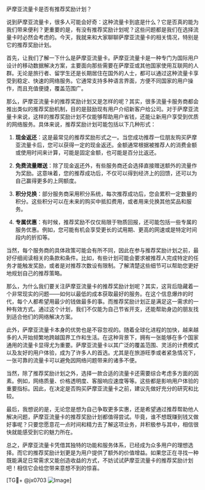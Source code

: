 萨摩亚流量卡是否有推荐奖励计划？

说到萨摩亚流量卡，很多人可能会好奇：这种流量卡到底是什么？它是否真的能为我们带来便利？更重要的是，有没有推荐奖励计划呢？这些问题都是我们在选择流量卡时必然会考虑的。今天，我就来和大家聊聊萨摩亚流量卡的相关情况，特别是它的推荐奖励计划。

首先，让我们了解一下什么是萨摩亚流量卡。萨摩亚流量卡是一种专门为国际用户设计的移动数据解决方案，主要面向那些需要在萨摩亚或其他国家使用互联网的人群。无论是旅行者、留学生还是长期居住在国外的人士，都可以通过这种流量卡享受到稳定、快速的网络服务。它通常支持多种语言界面，方便不同国家的用户操作，而且充值便捷，覆盖范围广。

那么，萨摩亚流量卡的推荐奖励计划又是怎样的呢？其实，很多流量卡服务商都会推出类似的推荐奖励机制，目的是鼓励现有用户介绍新客户给公司。对于萨摩亚流量卡来说，这样的推荐奖励计划不仅能够帮助用户省钱，还能让新用户享受到优质的网络服务。具体来说，推荐奖励计划可能包括以下几种形式：

1. **现金返还**：这是最常见的推荐奖励形式之一。当您成功推荐一位朋友购买萨摩亚流量卡后，您可以获得一定的现金返还。金额通常根据被推荐人的消费金额或使用时间来计算，可能是固定金额，也可能是百分比返还。

2. **免费流量赠送**：除了现金返还外，有些服务商还会选择直接赠送额外的流量作为奖励。这意味着，您的推荐成功后，不仅可以得到经济上的回馈，还可以为自己赢得更多的上网额度。

3. **积分兑换**：部分服务商采用积分系统，每次推荐成功后，您会累积一定数量的积分。这些积分可以在未来的购买中抵扣费用，或者用来兑换其他奖品和服务。

4. **专属优惠**：有时候，推荐奖励不仅仅局限于物质回报，还可能包括一些专属的服务优惠。例如，您可能有机会享受更长的试用期、更高的网速或是特定时间段内的折扣等。

当然，每个服务商的具体政策可能会有所不同，因此在参与推荐奖励计划之前，最好仔细阅读相关的条款和条件。比如，有些计划可能会要求被推荐人完成特定的任务才能触发奖励，或者是对推荐次数设有限制。了解清楚这些细节可以帮助您更好地规划自己的推荐策略。

那么，为什么我们要关注萨摩亚流量卡的推荐奖励计划呢？其实，这背后隐藏着一个非常现实的问题——如何以最低的成本获取最好的服务。在这个信息爆炸的时代，每个人都希望用最少的钱做最多的事。而推荐奖励计划正是满足这一需求的一种有效方式。通过这个计划，我们不仅能为自己节省开支，还能帮助身边的朋友找到适合他们的网络解决方案。

此外，萨摩亚流量卡本身的优势也是不容忽视的。随着全球化进程的加快，越来越多的人开始频繁地跨越国界工作和生活。在这种背景下，拥有一张能够在多个国家通用的流量卡显得尤为重要。萨摩亚流量卡以其广泛的覆盖范围、灵活的计费模式以及友好的用户体验，成为了许多人的首选。尤其是在旅游旺季或者紧急情况下，一张可靠的流量卡可以避免因网络问题带来的诸多不便。

当然，除了推荐奖励计划之外，选择一款合适的流量卡还需要综合考虑多方面的因素。例如，网络质量、价格透明度、客服响应速度等等。这些都是影响用户体验的重要指标。因此，在决定是否购买萨摩亚流量卡之前，建议先做好充分的研究和比较。

最后，我想说的是，无论您是想为自己争取更多实惠，还是希望通过推荐帮助他人解决问题，萨摩亚流量卡的推荐奖励计划都值得尝试。毕竟，谁不想既赚到钱又做好事呢？只要您愿意花一点时间和精力去了解这项业务，并积极参与其中，相信很快就能感受到它的魅力所在。

总之，萨摩亚流量卡凭借其独特的功能和服务体系，已经成为众多用户的理想选择。而它的推荐奖励计划更是为用户提供了额外的价值增益。如果您正在寻找一种既能满足日常需求又能创造收益的方式，不妨试试萨摩亚流量卡的推荐奖励计划吧！相信它会给您带来意想不到的惊喜。

[TG💪+ @jx0703 ![Image](https://github.com/user-attachments/assets/dbca1d08-cadb-493c-b0ec-ad6f7a83f270)]